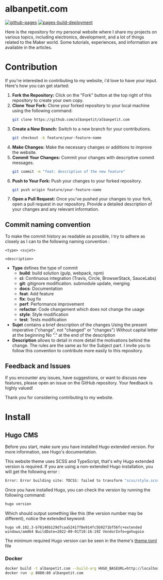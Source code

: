 # albanpetit.com

[![github-pages](https://github.com/AlbanPetit/albanpetit.com/actions/workflows/gh-pages.yml/badge.svg)](https://github.com/AlbanPetit/albanpetit.com/actions/workflows/gh-pages.yml)
[![pages-build-deployment](https://github.com/AlbanPetit/albanpetit.com/actions/workflows/pages/pages-build-deployment/badge.svg)](https://github.com/AlbanPetit/albanpetit.com/actions/workflows/pages/pages-build-deployment)

Here is the repository for my personal website where I share my projects on various topics, including electronics, development, and a lot of things related to the Maker world. Some tutorials, experiences, and information are available in the articles.

# Contribution

If you're interested in contributing to my website, i'd love to have your input. Here's how you can get started:

1. **Fork the Repository:** Click on the "Fork" button at the top right of this repository to create your own copy.
2. **Clone Your Fork:** Clone your forked repository to your local machine using the following command:
   ```bash
   git clone https://github.com/albanpetit/albanpetit.com
   ```
3. **Create a New Branch:** Switch to a new branch for your contributions.
   ```bash
   git checkout -b feature/your-feature-name
   ```
4. **Make Changes:** Make the necessary changes or additions to improve the website.
5. **Commit Your Changes:** Commit your changes with descriptive commit messages.
   ```bash
   git commit -m "feat: description of the new feature"
   ```
6. **Push to Your Fork:** Push your changes to your forked repository.
   ```bash
   git push origin feature/your-feature-name
   ```
7. **Open a Pull Request:** Once you've pushed your changes to your fork, open a pull request in our repository. Provide a detailed description of your changes and any relevant information.

## Commit naming convention

To make the commit history as readable as possible, I try to adhere as closely as I can to the following naming convention :
```
<type> <sujet>

<description>
```
- **Type** defines the type of commit
	- **build**: build solution (gulp, webpack, npm)
	- **ci**: Continuous integration (Travis, Circle, BrowserStack, SauceLabs)
	- **git**: gitignore modification. submodule update, merging
	- **docs**: Documentation
	- **feat**: Add feature
	- **fix**: bug fix
	- **perf**: Performance improvement
	- **refactor**: Code changement which does not change the usage
	- **style**: Style modification
	- **test**: Tests modification
- **Sujet** contains a brief description of the changes
	Using the present imperative ("change", not "changed" or "changes")
	Without capital letter at the beginning
	No "." at the end of the description
- **Description** allows to detail in more detail the motivations behind the change. The rules are the same as for the Subject part.
I invite you to follow this convention to contribute more easily to this repository.

## Feedback and Issues

If you encounter any issues, have suggestions, or want to discuss new features, please open an issue on the GitHub repository. Your feedback is highly valued!

Thank you for considering contributing to my website.

# Install

## Hugo CMS

Before you start, make sure you have installed Hugo extended version. For more information, see Hugo's documentation.

This website theme uses SCSS and TypeScript, that's why Hugo extended version is required. If you are using a non-extended Hugo installation, you will get the following error :
```bash
Error: Error building site: TOCSS: failed to transform "scss/style.scss" (text/x-scss): this feature is not available in your current Hugo version
```
Once you have installed Hugo, you can check the version by running the following command:
```bash
hugo version
```
Which should output something like this (the version number may be different), notice the extended keyword:
```
hugo v0.102.3-b76146b129d7caa52417f8e914fc5b9271bf56fc+extended windows/amd64 BuildDate=2022-09-01T10:16:19Z VendorInfo=gohugoio
```
The minimum required Hugo version can be seen in the theme's [theme.toml](https://github.com/albanpetit/albanpetit.com-theme/blob/master/theme.toml) file

### Docker

```bash
docker build -t albanpetit.com --build-arg HUGO_BASEURL=http://localhost:8080 .
docker run -p 8080:80 albanpetit.com 
```